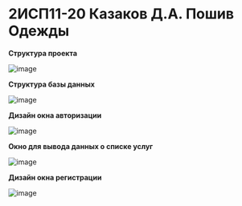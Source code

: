 <h1> 2ИСП11-20 Казаков Д.А. Пошив Одежды </h1>

<b> Структура проекта </b>

![image](https://user-images.githubusercontent.com/101355738/224075040-54af700f-f8d0-4266-b35d-7100366ff161.png)

<b> Структура базы данных </b>

![image](https://user-images.githubusercontent.com/101355738/225091626-ab834348-5b79-4c7f-87f6-4b1341da2a7f.png)

<b> Дизайн окна авторизации </b>

![image](https://user-images.githubusercontent.com/101355738/227718101-5d1d92a3-dcf0-4c38-9913-3c94cf9c1259.png)

<b> Окно для вывода данных о списке услуг </b>

![image](https://user-images.githubusercontent.com/101355738/227717801-2cfbdd88-1069-48da-a19f-d8dd0981f2e9.png)

<b> Дизайн окна регистрации </b>

![image](https://user-images.githubusercontent.com/101355738/227717970-8ec47982-9de6-4558-974b-aef8a43ba043.png)

